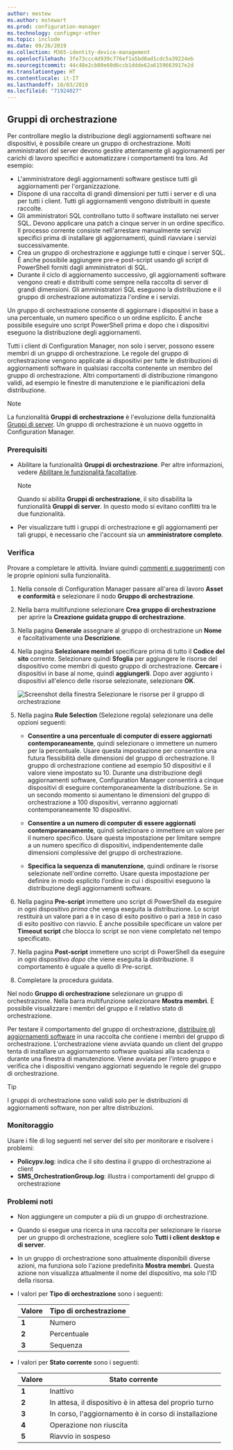 ```yaml
---
author: mestew
ms.author: mstewart
ms.prod: configuration-manager
ms.technology: configmgr-other
ms.topic: include
ms.date: 09/26/2019
ms.collection: M365-identity-device-management
ms.openlocfilehash: 3fe73ccc4d939c776ef1a5bd0ad1cdc5a39224eb
ms.sourcegitcommit: 44c48e2cb00e60d6ccb1ddde62a6159663917e2d
ms.translationtype: HT
ms.contentlocale: it-IT
ms.lasthandoff: 10/03/2019
ms.locfileid: "71924027"
---
```

## <a name="bkmk_OGs"></a> Gruppi di orchestrazione

<!--3098816-->

Per controllare meglio la distribuzione degli aggiornamenti software nei dispositivi, è possibile creare un gruppo di orchestrazione. Molti amministratori del server devono gestire attentamente gli aggiornamenti per carichi di lavoro specifici e automatizzare i comportamenti tra loro. Ad esempio:

- L'amministratore degli aggiornamenti software gestisce tutti gli aggiornamenti per l'organizzazione.
- Dispone di una raccolta di grandi dimensioni per tutti i server e di una per tutti i client. Tutti gli aggiornamenti vengono distribuiti in queste raccolte.
- Gli amministratori SQL controllano tutto il software installato nei server SQL. Devono applicare una patch a cinque server in un ordine specifico. Il processo corrente consiste nell'arrestare manualmente servizi specifici prima di installare gli aggiornamenti, quindi riavviare i servizi successivamente.
- Crea un gruppo di orchestrazione e aggiunge tutti e cinque i server SQL. È anche possibile aggiungere pre-e post-script usando gli script di PowerShell forniti dagli amministratori di SQL.
- Durante il ciclo di aggiornamento successivo, gli aggiornamenti software vengono creati e distribuiti come sempre nella raccolta di server di grandi dimensioni. Gli amministratori SQL eseguono la distribuzione e il gruppo di orchestrazione automatizza l'ordine e i servizi.

Un gruppo di orchestrazione consente di aggiornare i dispositivi in base a una percentuale, un numero specifico o un ordine esplicito. È anche possibile eseguire uno script PowerShell prima e dopo che i dispositivi eseguono la distribuzione degli aggiornamenti.

Tutti i client di Configuration Manager, non solo i server, possono essere membri di un gruppo di orchestrazione. Le regole del gruppo di orchestrazione vengono applicate ai dispositivi per tutte le distribuzioni di aggiornamenti software in qualsiasi raccolta contenente un membro del gruppo di orchestrazione. Altri comportamenti di distribuzione rimangono validi, ad esempio le finestre di manutenzione e le pianificazioni della distribuzione.

> [!NOTE]
> La funzionalità **Gruppi di orchestrazione** è l'evoluzione della funzionalità [Gruppi di server](/sccm/sum/deploy-use/service-a-server-group). Un gruppo di orchestrazione è un nuovo oggetto in Configuration Manager.

### <a name="prerequisites"></a>Prerequisiti

- Abilitare la funzionalità **Gruppi di orchestrazione**. Per altre informazioni, vedere [Abilitare le funzionalità facoltative](/sccm/core/servers/manage/install-in-console-updates#bkmk_options).

    > [!NOTE]
    > Quando si abilita **Gruppi di orchestrazione**, il sito disabilita la funzionalità **Gruppi di server**. In questo modo si evitano conflitti tra le due funzionalità.

- Per visualizzare tutti i gruppi di orchestrazione e gli aggiornamenti per tali gruppi, è necessario che l'account sia un **amministratore completo**.

### <a name="try-it-out"></a>Verifica

Provare a completare le attività. Inviare quindi [commenti e suggerimenti](/sccm/core/understand/find-help#product-feedback) con le proprie opinioni sulla funzionalità.

1. Nella console di Configuration Manager passare all'area di lavoro **Asset e conformità** e selezionare il nodo **Gruppo di orchestrazione**.

1. Nella barra multifunzione selezionare **Crea gruppo di orchestrazione** per aprire la **Creazione guidata gruppo di orchestrazione**.

1. Nella pagina **Generale** assegnare al gruppo di orchestrazione un **Nome** e facoltativamente una **Descrizione**.

1. Nella pagina **Selezionare membri** specificare prima di tutto il **Codice del sito** corrente. Selezionare quindi **Sfoglia** per aggiungere le risorse del dispositivo come membri di questo gruppo di orchestrazione. **Cercare** i dispositivi in base al nome, quindi **aggiungerli**. Dopo aver aggiunto i dispositivi all'elenco delle risorse selezionate, selezionare **OK**.

    ![Screenshot della finestra Selezionare le risorse per il gruppo di orchestrazione](../../media/3098816-select-resources.png)

1. Nella pagina **Rule Selection** (Selezione regola) selezionare una delle opzioni seguenti:

   - **Consentire a una percentuale di computer di essere aggiornati contemporaneamente**, quindi selezionare o immettere un numero per la percentuale. Usare questa impostazione per consentire una futura flessibilità delle dimensioni del gruppo di orchestrazione. Il gruppo di orchestrazione contiene ad esempio 50 dispositivi e il valore viene impostato su 10. Durante una distribuzione degli aggiornamenti software, Configuration Manager consentirà a cinque dispositivi di eseguire contemporaneamente la distribuzione. Se in un secondo momento si aumentano le dimensioni del gruppo di orchestrazione a 100 dispositivi, verranno aggiornati contemporaneamente 10 dispositivi.

   - **Consentire a un numero di computer di essere aggiornati contemporaneamente**, quindi selezionare o immettere un valore per il numero specifico. Usare questa impostazione per limitare sempre a un numero specifico di dispositivi, indipendentemente dalle dimensioni complessive del gruppo di orchestrazione.

   - **Specifica la sequenza di manutenzione**, quindi ordinare le risorse selezionate nell'ordine corretto. Usare questa impostazione per definire in modo esplicito l'ordine in cui i dispositivi eseguono la distribuzione degli aggiornamenti software.

1. Nella pagina **Pre-script** immettere uno script di PowerShell da eseguire in ogni dispositivo *prima* che venga eseguita la distribuzione. Lo script restituirà un valore pari a `0` in caso di esito positivo o pari a `3010` in caso di esito positivo con riavvio. È anche possibile specificare un valore per **Timeout script** che blocca lo script se non viene completato nel tempo specificato.

1. Nella pagina **Post-script** immettere uno script di PowerShell da eseguire in ogni dispositivo *dopo* che viene eseguita la distribuzione. Il comportamento è uguale a quello di Pre-script.

1. Completare la procedura guidata.

Nel nodo **Gruppo di orchestrazione** selezionare un gruppo di orchestrazione. Nella barra multifunzione selezionare **Mostra membri**. È possibile visualizzare i membri del gruppo e il relativo stato di orchestrazione.

Per testare il comportamento del gruppo di orchestrazione, [distribuire gli aggiornamenti software](/sccm/sum/deploy-use/deploy-software-updates) in una raccolta che contiene i membri del gruppo di orchestrazione. L'orchestrazione viene avviata quando un client del gruppo tenta di installare un aggiornamento software qualsiasi alla scadenza o durante una finestra di manutenzione. Viene avviata per l'intero gruppo e verifica che i dispositivi vengano aggiornati seguendo le regole del gruppo di orchestrazione.

> [!TIP]
> I gruppi di orchestrazione sono validi solo per le distribuzioni di aggiornamenti software, non per altre distribuzioni.

### <a name="monitor"></a>Monitoraggio

Usare i file di log seguenti nel server del sito per monitorare e risolvere i problemi:

- **Policypv.log**: indica che il sito destina il gruppo di orchestrazione ai client
- **SMS_OrchestrationGroup.log**: illustra i comportamenti del gruppo di orchestrazione

### <a name="known-issues"></a>Problemi noti

- Non aggiungere un computer a più di un gruppo di orchestrazione.

- Quando si esegue una ricerca in una raccolta per selezionare le risorse per un gruppo di orchestrazione, scegliere solo **Tutti i client desktop e di server**.

- In un gruppo di orchestrazione sono attualmente disponibili diverse azioni, ma funziona solo l'azione predefinita **Mostra membri**. Questa azione non visualizza attualmente il nome del dispositivo, ma solo l'ID della risorsa.

- I valori per **Tipo di orchestrazione** sono i seguenti:

    | Valore | Tipo di orchestrazione |
    |-------|---------|
    |**1**|Numero|
    |**2**|Percentuale|
    |**3**|Sequenza|

- I valori per **Stato corrente** sono i seguenti:

    | Valore | Stato corrente |
    |-------|---------|
    |**1**|Inattivo|
    |**2**|In attesa, il dispositivo è in attesa del proprio turno|
    |**3**|In corso, l'aggiornamento è in corso di installazione|
    |**4**|Operazione non riuscita|
    |**5**|Riavvio in sospeso|
